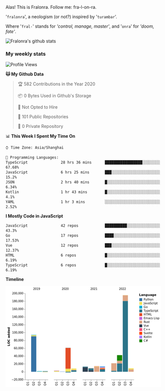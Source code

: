 Alas! This is Fralonra. Follow me: fra-l-on-ra.

'`fralonra`', a neologism (or not?) inspired by '`turambar`'.

Where '`fral-`' stands for *'control, manage, master'*, and '`onra`' for *'doom, fate'*.

![Fralonra's github stats](https://github-readme-stats.vercel.app/api?username=fralonra)

### My weekly stats

<!--START_SECTION:waka-->
![Profile Views](http://img.shields.io/badge/Profile%20Views-0-blue)

**🐱 My Github Data** 

> 🏆 582 Contributions in the Year 2020
 > 
> 📦 0 Bytes Used in Github's Storage 
 > 
> 🚫 Not Opted to Hire
 > 
> 📜 101 Public Repositories
 > 
> 🔑 0 Private Repository 
 > 
📊 **This Week I Spent My Time On** 

```text
⌚︎ Time Zone: Asia/Shanghai

💬 Programming Languages: 
TypeScript               28 hrs 36 mins      █████████████████░░░░░░░░   67.68% 
JavaScript               6 hrs 25 mins       ███░░░░░░░░░░░░░░░░░░░░░░   15.2% 
JSON                     2 hrs 40 mins       █░░░░░░░░░░░░░░░░░░░░░░░░   6.34% 
Kotlin                   1 hr 43 mins        █░░░░░░░░░░░░░░░░░░░░░░░░   4.1% 
YAML                     1 hr 3 mins         ░░░░░░░░░░░░░░░░░░░░░░░░░   2.52%

```

**I Mostly Code in JavaScript** 

```text
JavaScript               42 repos            ██████████░░░░░░░░░░░░░░░   43.3% 
Go                       17 repos            ████░░░░░░░░░░░░░░░░░░░░░   17.53% 
Vue                      12 repos            ███░░░░░░░░░░░░░░░░░░░░░░   12.37% 
HTML                     6 repos             █░░░░░░░░░░░░░░░░░░░░░░░░   6.19% 
TypeScript               6 repos             █░░░░░░░░░░░░░░░░░░░░░░░░   6.19%

```


**Timeline**

![Chart not found](https://github.com/fralonra/fralonra/blob/master/charts/bar_graph.png) 


<!--END_SECTION:waka-->